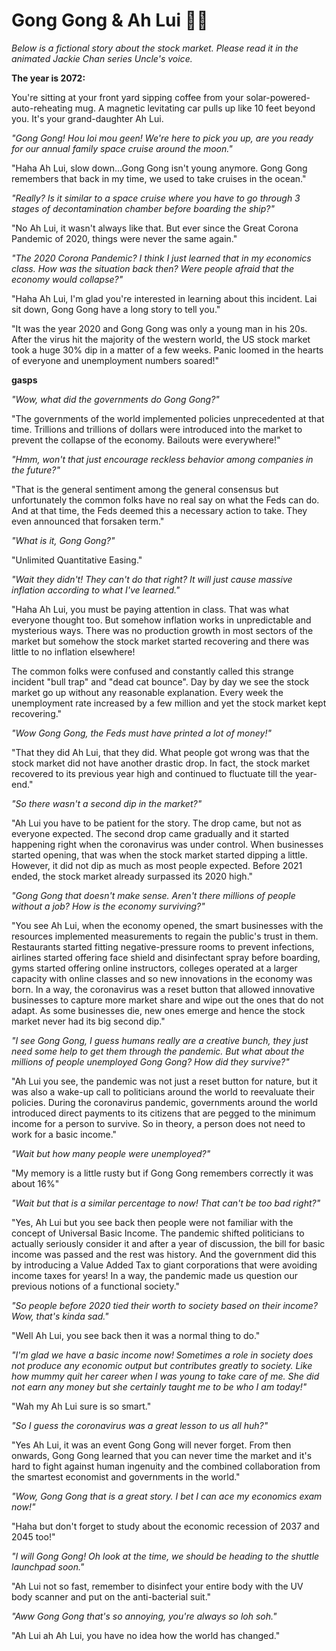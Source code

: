 # Gong Gong & Ah Lui 👴👧

_Below is a fictional story about the stock market.  Please read it in the animated Jackie Chan series Uncle's voice._

**The year is 2072:**
 
You're sitting at your front yard sipping coffee from your solar-powered-auto-reheating mug.  A magnetic levitating car pulls up like 10 feet beyond you.  It's your grand-daughter Ah Lui.
 
_"Gong Gong! Hou loi mou geen!  We're here to pick you up, are you ready for our annual family space cruise around the moon."_
 
"Haha Ah Lui, slow down...Gong Gong isn't young anymore.  Gong Gong remembers that back in my time, we used to take cruises in the ocean."
 
_"Really? Is it similar to a space cruise where you have to go through 3 stages of decontamination chamber before boarding the ship?"_
 
"No Ah Lui, it wasn't always like that.  But ever since the Great Corona Pandemic of 2020, things were never the same again."
 
_"The 2020 Corona Pandemic?  I think I just learned that in my economics class.  How was the situation back then?  Were people afraid that the economy would collapse?"_
 
"Haha Ah Lui, I'm glad you're interested in learning about this incident.  Lai sit down, Gong Gong have a long story to tell you."
 
"It was the year 2020 and Gong Gong was only a young man in his 20s.  After the virus hit the majority of the western world, the US stock market took a huge 30% dip in a matter of a few weeks.  Panic loomed in the hearts of everyone and unemployment numbers soared!"
 
**gasps**
 
_"Wow, what did the governments do Gong Gong?"_
 
"The governments of the world implemented policies unprecedented at that time.  Trillions and trillions of dollars were introduced into the market to prevent the collapse of the economy.  Bailouts were everywhere!"
 
_"Hmm, won't that just encourage reckless behavior among companies in the future?"_
 
"That is the general sentiment among the general consensus but unfortunately the common folks have no real say on what the Feds can do.  And at that time, the Feds deemed this a necessary action to take.  They even announced that forsaken term."
 
 
_"What is it, Gong Gong?"_
 
"Unlimited Quantitative Easing."
 
_"Wait they didn't! They can't do that right?  It will just cause massive inflation according to what I've learned."_
 
"Haha Ah Lui, you must be paying attention in class.  That was what everyone thought too.  But somehow inflation works in unpredictable and mysterious ways.  There was no production growth in most sectors of the market but somehow the stock market started recovering and there was little to no inflation elsewhere!
 
The common folks were confused and constantly called this strange incident "bull trap" and "dead cat bounce".  Day by day we see the stock market go up without any reasonable explanation.  Every week the unemployment rate increased by a few million and yet the stock market kept recovering."
 
_"Wow Gong Gong, the Feds must have printed a lot of money!"_
 
"That they did Ah Lui, that they did.  What people got wrong was that the stock market did not have another drastic drop.  In fact, the stock market recovered to its previous year high and continued to fluctuate till the year-end."
 
_"So there wasn't a second dip in the market?"_
 
"Ah Lui you have to be patient for the story.  The drop came, but not as everyone expected.  The second drop came gradually and it started happening right when the coronavirus was under control.  When businesses started opening, that was when the stock market started dipping a little.  However, it did not dip as much as most people expected.  Before 2021 ended, the stock market already surpassed its 2020 high."
 
_"Gong Gong that doesn't make sense.  Aren't there millions of people without a job?  How is the economy surviving?"_
 
"You see Ah Lui, when the economy opened, the smart businesses with the resources implemented measurements to regain the public's trust in them.  Restaurants started fitting negative-pressure rooms to prevent infections, airlines started offering face shield and disinfectant spray before boarding, gyms started offering online instructors, colleges operated at a larger capacity with online classes and so new innovations in the economy was born.  In a way, the coronavirus was a reset button that allowed innovative businesses to capture more market share and wipe out the ones that do not adapt.  As some businesses die, new ones emerge and hence the stock market never had its big second dip."
 
_"I see Gong Gong, I guess humans really are a creative bunch, they just need some help to get them through the pandemic.  But what about the millions of people unemployed Gong Gong? How did they survive?"_
 
"Ah Lui you see, the pandemic was not just a reset button for nature, but it was also a wake-up call to politicians around the world to reevaluate their policies.  During the coronavirus pandemic, governments around the world introduced direct payments to its citizens that are pegged to the minimum income for a person to survive.  So in theory, a person does not need to work for a basic income."
 
_"Wait but how many people were unemployed?"_
 
"My memory is a little rusty but if Gong Gong remembers correctly it was about 16%"
 
_"Wait but that is a similar percentage to now!  That can't be too bad right?"_
 
"Yes, Ah Lui but you see back then people were not familiar with the concept of Universal Basic Income.  The pandemic shifted politicians to actually seriously consider it and after a year of discussion, the bill for basic income was passed and the rest was history.  And the government did this by introducing a Value Added Tax to giant corporations that were avoiding income taxes for years!  In a way, the pandemic made us question our previous notions of a functional society."
 
_"So people before 2020 tied their worth to society based on their income?  Wow, that's kinda sad."_
 
"Well Ah Lui, you see back then it was a normal thing to do."
 
_"I'm glad we have a basic income now!  Sometimes a role in society does not produce any economic output but contributes greatly to society.  Like how mummy quit her career when I was young to take care of me.  She did not earn any money but she certainly taught me to be who I am today!"_
 
"Wah my Ah Lui sure is so smart."
 
_"So I guess the coronavirus was a great lesson to us all huh?"_
 
"Yes Ah Lui, it was an event Gong Gong will never forget.  From then onwards, Gong Gong learned that you can never time the market and it's hard to fight against human ingenuity and the combined collaboration from the smartest economist and governments in the world."
 
_"Wow, Gong Gong that is a great story.  I bet I can ace my economics exam now!"_
 
"Haha but don't forget to study about the economic recession of 2037 and 2045 too!"
 
_"I will Gong Gong!  Oh look at the time, we should be heading to the shuttle launchpad soon."_
 
"Ah Lui not so fast, remember to disinfect your entire body with the UV body scanner and put on the anti-bacterial suit."
 
 
_"Aww Gong Gong that's so annoying, you're always so loh soh."_
 
"Ah Lui ah Ah Lui, you have no idea how the world has changed."

